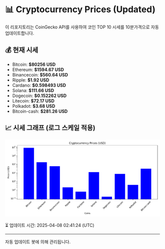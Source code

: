 
# 📊 Cryptocurrency Prices (Updated)

이 리포지토리는 CoinGecko API를 사용하여 코인 TOP 10 시세를 10분가격으로 자동 업데이트합니다.

## 💰 현재 시세
- Bitcoin: **$80256 USD**
- Ethereum: **$1594.67 USD**
- Binancecoin: **$560.64 USD**
- Ripple: **$1.92 USD**
- Cardano: **$0.598493 USD**
- Solana: **$111.66 USD**
- Dogecoin: **$0.152262 USD**
- Litecoin: **$72.17 USD**
- Polkadot: **$3.68 USD**
- Bitcoin-cash: **$281.26 USD**

## 📈 시세 그래프 (로그 스케일 적용)
![Crypto Prices](crypto_prices.png)

⏳ 업데이트 시간: 2025-04-08 02:41:24 (UTC)

---
자동 업데이트 봇에 의해 관리됩니다.
